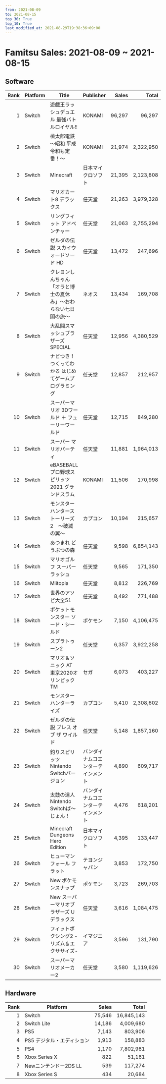 ```yaml
---
from: 2021-08-09
to: 2021-08-15
top_30: True
top_10: True
last_modified_at: 2021-08-29T19:38:36+09:00
---
```

# Famitsu Sales: 2021-08-09 ~ 2021-08-15
## Software
| Rank | Platform | Title | Publisher | Sales | Total | Rate | New |
| -: | -- | -- | -- | -: | -: | -: | -- |
| 1 | Switch | 遊戯王ラッシュデュエル 最強バトルロイヤル!! | KONAMI | 96,297 | 96,297 | 60% | **New** |
| 2 | Switch | 桃太郎電鉄 〜昭和 平成 令和も定番！〜 | KONAMI | 21,974 | 2,322,950 | 20% |  |
| 3 | Switch | Minecraft | 日本マイクロソフト | 21,395 | 2,123,808 | 20% |  |
| 4 | Switch | マリオカート8 デラックス | 任天堂 | 21,263 | 3,979,328 | 20% |  |
| 5 | Switch | リングフィット アドベンチャー | 任天堂 | 21,063 | 2,755,294 | 20% |  |
| 6 | Switch | ゼルダの伝説 スカイウォードソード HD | 任天堂 | 13,472 | 247,696 | 20% |  |
| 7 | Switch | クレヨンしんちゃん「オラと博士の夏休み」〜おわらない七日間の旅〜 | ネオス | 13,434 | 169,708 | 20% |  |
| 8 | Switch | 大乱闘スマッシュブラザーズ SPECIAL | 任天堂 | 12,956 | 4,380,529 | 20% |  |
| 9 | Switch | ナビつき！ つくってわかる はじめてゲームプログラミング | 任天堂 | 12,857 | 212,957 | 20% |  |
| 10 | Switch | スーパーマリオ 3Dワールド ＋ フューリーワールド | 任天堂 | 12,715 | 849,280 | 20% |  |
| 11 | Switch | スーパー マリオパーティ | 任天堂 | 11,881 | 1,964,013 | 20% |  |
| 12 | Switch | eBASEBALL プロ野球スピリッツ2021 グランドスラム | KONAMI | 11,506 | 170,998 | 40% |  |
| 13 | Switch | モンスターハンターストーリーズ2　〜破滅の翼〜 | カプコン | 10,194 | 215,657 | 20% |  |
| 14 | Switch | あつまれ どうぶつの森 | 任天堂 | 9,598 | 6,854,143 | 20% |  |
| 15 | Switch | マリオゴルフ スーパーラッシュ | 任天堂 | 9,565 | 171,350 | 20% |  |
| 16 | Switch | Miitopia | 任天堂 | 8,812 | 226,769 | 20% |  |
| 17 | Switch | 世界のアソビ大全51 | 任天堂 | 8,492 | 771,488 | 20% |  |
| 18 | Switch | ポケットモンスター ソード・シールド | ポケモン | 7,150 | 4,106,475 | 20% |  |
| 19 | Switch | スプラトゥーン2 | 任天堂 | 6,357 | 3,922,258 | 20% |  |
| 20 | Switch | マリオ＆ソニック AT 東京2020オリンピックTM | セガ | 6,073 | 403,227 | 20% |  |
| 21 | Switch | モンスターハンターライズ | カプコン | 5,410 | 2,308,602 | 20% |  |
| 22 | Switch | ゼルダの伝説 ブレス オブ ザ ワイルド | 任天堂 | 5,148 | 1,857,160 | 20% |  |
| 23 | Switch | 釣りスピリッツ Nintendo Switchバージョン | バンダイナムコエンターテインメント | 4,890 | 609,717 | 20% |  |
| 24 | Switch | 太鼓の達人 Nintendo Switchば〜じょん！ | バンダイナムコエンターテインメント | 4,476 | 618,201 | 20% |  |
| 25 | Switch | Minecraft Dungeons Hero Edition | 日本マイクロソフト | 4,395 | 133,447 | 20% |  |
| 26 | Switch | ヒューマン フォール フラット | テヨンジャパン | 3,853 | 172,750 | 20% |  |
| 27 | Switch | New ポケモンスナップ | ポケモン | 3,723 | 269,703 | 40% |  |
| 28 | Switch | New スーパーマリオブラザーズ U デラックス | 任天堂 | 3,616 | 1,084,475 | 20% |  |
| 29 | Switch | フィットボクシング2 -リズム＆エクササイズ- | イマジニア | 3,596 | 131,790 | 20% |  |
| 30 | Switch | スーパーマリオメーカー2 | 任天堂 | 3,580 | 1,119,626 | 20% |  |

## Hardware
| Rank | Platform | Sales | Total |
| -: | -- | -: | -: |
| 1 | Switch | 75,546 | 16,845,143 |
| 2 | Switch Lite | 14,186 | 4,009,680 |
| 3 | PS5 | 7,143 | 803,906 |
| 4 | PS5 デジタル・エディション | 1,913 | 158,883 |
| 5 | PS4 | 1,170 | 7,802,981 |
| 6 | Xbox Series X | 822 | 51,161 |
| 7 | Newニンテンドー2DS LL | 539 | 117,274 |
| 8 | Xbox Series S | 434 | 20,684 |